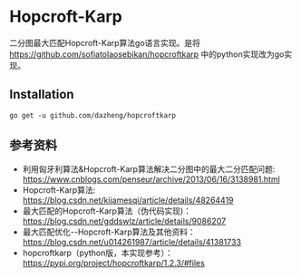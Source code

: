 # Hopcroft-Karp
二分图最大匹配Hopcroft-Karp算法go语言实现。是将 https://github.com/sofiatolaosebikan/hopcroftkarp 中的python实现改为go实现。

## Installation

```
go get -u github.com/dazheng/hopcroftkarp
```

## 参考资料
* 利用匈牙利算法&Hopcroft-Karp算法解决二分图中的最大二分匹配问题: https://www.cnblogs.com/penseur/archive/2013/06/16/3138981.html
* Hopcroft-Karp算法: https://blog.csdn.net/kijamesqi/article/details/48264419
* 最大匹配的Hopcroft-Karp算法（伪代码实现)： https://blog.csdn.net/gddswlz/article/details/9086207
* 最大匹配优化--Hopcroft-Karp算法及其他资料：https://blog.csdn.net/u014261987/article/details/41381733
* hopcroftkarp（python版，本实现参考）：https://pypi.org/project/hopcroftkarp/1.2.3/#files